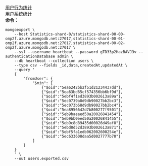 [用户行为统计](https://colab.research.google.com/drive/1kAbvzVeUFJXwFvw5u_KVDX2JTAEzENSv?usp=sharing) <br />
[用户系统统计](https://colab.research.google.com/drive/13pLM3Nf9ikfHG4EFBXB9VdEoVp4SaCwZ?usp=sharing) <br />
<b>命令：</b> 
```
mongoexport \
    --host Statistics-shard-0/statistics-shard-00-00-omp2f.azure.mongodb.net:27017,statistics-shard-00-01-omp2f.azure.mongodb.net:27017,statistics-shard-00-02-omp2f.azure.mongodb.net:27017 \
    --ssl --username heartbeat --password gTD33p2HazBAVJ3v --authenticationDatabase admin \
    --db heartbeat --collection users \
    --type csv --fields _id,data,createdAt,updatedAt \
    --query '
    {
        "fromUser": {
            "$nin": [
                {"$oid":"5ea6242bb2f51d21234437dd"},
                {"$oid":"5ea63bd65cf574356bb6bf9d"},
                {"$oid":"5ebf4f1ed3893b002613a89a"},
                {"$oid":"5ec0739a8d9db90027bb2bc3"},
                {"$oid":"5ec073b68d9db90027bb2bc4"},
                {"$oid":"5ea8956642d7b800277f9501"},
                {"$oid":"5eb9baeaed50a20026841454"},
                {"$oid":"5eb9bb0eed50a20026841455"},
                {"$oid":"5eb9c8d89435d00026d49af8"},
                {"$oid":"5ebd8d52d3893b002613a871"},
                {"$oid":"5ebf5fa1edb062002600254e"},
                {"$oid":"5ec633608daa5d0027777b70"}
            ]
        }
    }
    ' \
    --out users.exported.csv
```
